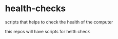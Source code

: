 # health-checks
scripts that helps to check the health of the computer

this repos will have scripts for helth check 
